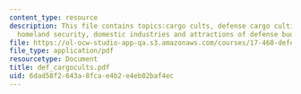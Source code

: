 ```yaml
---
content_type: resource
description: This file contains topics:cargo cults, defense cargo cultists, nations,
  homeland security, domestic industries and attractions of defense budget.
file: https://ol-ocw-studio-app-qa.s3.amazonaws.com/courses/17-460-defense-politics-spring-2006/6dad58f2643a8fcae4b2e4eb02baf4ec_def_cargocults.pdf
file_type: application/pdf
resourcetype: Document
title: def_cargocults.pdf
uid: 6dad58f2-643a-8fca-e4b2-e4eb02baf4ec
---
```

